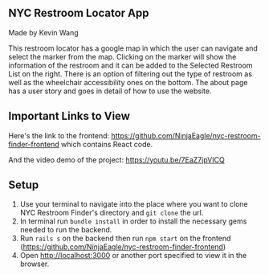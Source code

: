 ## NYC Restroom Locator App
Made by Kevin Wang

This restroom locator has a google map in which the user can navigate and select the marker from the map. Clicking on the marker will show the information of the restroom and it can be added to the Selected Restroom List on the right. There is an option of filtering out the type of restroom as well as the wheelchair accessibility ones on the bottom. The about page has a user story and goes in detail of how to use the website.

## Important Links to View

Here's the link to the frontend: https://github.com/NinjaEagle/nyc-restroom-finder-frontend
which contains React code.

And the video demo of the project: https://youtu.be/7EaZ7jpVICQ

## Setup

1. Use your terminal to navigate into the place where you want to clone NYC Restroom Finder's directory and `git clone` the url.
2. In terminal run `bundle install` in order to install the necessary gems needed to run the backend.
3. Run `rails s` on the backend then run `npm start` on the frontend (https://github.com/NinjaEagle/nyc-restroom-finder-frontend) 
5. Open [http://localhost:3000](http://localhost:3000) or another port specified to view it in the browser.
